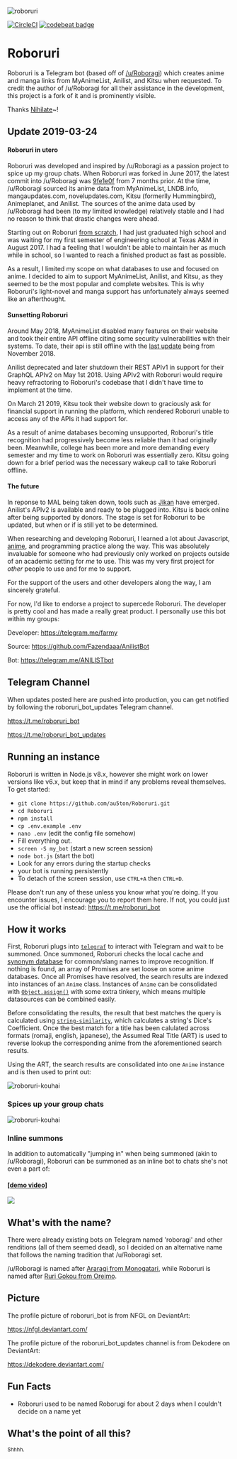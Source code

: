 ![roboruri](img/roboruri.png)

[![CircleCI](https://circleci.com/gh/au5ton/Roboruri.svg?style=svg)](https://circleci.com/gh/au5ton/Roboruri) [![codebeat badge](https://codebeat.co/badges/e01673a6-ab15-44db-a030-970f38c86351)](https://codebeat.co/projects/github-com-au5ton-roboruri-master) 

# Roboruri

Roboruri is a Telegram bot (based off of [/u/Roboragi](https://www.reddit.com/user/Roboragi/)) which creates anime and manga links from MyAnimeList, Anilist, and Kitsu when requested. To credit the author of /u/Roboragi for all their assistance in the development, this project is a fork of it and is prominently visible.

Thanks [Nihilate](https://github.com/Nihilate)~!

## Update 2019-03-24

#### Roboruri in utero

Roboruri was developed and inspired by /u/Roboragi as a passion project to spice up my group chats. When Roboruri was forked in June 2017, the latest commit into /u/Roboragi was [9fe1e0f](https://github.com/au5ton/Roboruri/tree/9fe1e0fdfb60793bead0b6d9f9076e63cf45b809) from 7 months prior. At the time, /u/Roboragi sourced its anime data from MyAnimeList, LNDB.info, mangaupdates.com, novelupdates.com, Kitsu (formerlly Hummingbird), Animeplanet, and Anilist. The sources of the anime data used by /u/Roboragi had been (to my limited knowledge) relatively stable and I had no reason to think that drastic changes were ahead.

Starting out on Roboruri [from scratch](https://github.com/au5ton/Roboruri/commit/749e9fd28ddea1a8a72595d97fccf1860baa6d2d), I had just graduated high school and was waiting for my first semester of engineering school at Texas A&M in August 2017. I had a feeling that I wouldn't be able to maintain her as much while in school, so I wanted to reach a finished product as fast as possible.

As a result, I limited my scope on what databases to use and focused on anime. I decided to aim to support MyAnimeList, Anilist, and Kitsu, as they seemed to be the most popular and complete websites. This is why Roboruri's light-novel and manga support has unfortunately always seemed like an afterthought.

#### Sunsetting Roboruri 

Around May 2018, MyAnimeList disabled many features on their website and took their entire API offline citing some security vulnerabilities with their systems. To date, their api is still offline with the [last update](https://myanimelist.net/forum/?topicid=1740204&show=400#msg56198138) being from November 2018. 

Anilist deprecated and later shutdown their REST APIv1 in support for their GraphQL APIv2 on May 1st 2018. Using APIv2 with Roboruri would require heavy refractoring to Roboruri's codebase that I didn't have time to implement at the time.

On March 21 2019, Kitsu took their website down to graciously ask for financial support in running the platform, which rendered Roboruri unable to access any of the APIs it had support for.

As a result of anime databases becoming unsupported, Roboruri's title recognition had progressively become less reliable than it had originally been. Meanwhile, college has been more and more demanding every semester and my time to work on Roboruri was essentially zero. Kitsu going down for a brief period was the necessary wakeup call to take Roboruri offline.

#### The future

In reponse to MAL being taken down, tools such as [Jikan](https://github.com/jikan-me/jikan) have emerged. Anilist's APIv2 is available and ready to be plugged into. Kitsu is back online after being supported by donors. The stage is set for Roboruri to be updated, but when or if is still yet to be determined.

When researching and developing Roboruri, I learned a lot about Javascript, [anime](https://github.com/au5ton/Roboruri/issues/6), and programming practice along the way. This was absolutely invaluable for someone who had previously only worked on projects outside of an academic setting for *me* to use. This was my very first project for *other* people to use and for me to support.

For the support of the users and other developers along the way, I am sincerely grateful.

For now, I'd like to endorse a project to supercede Roboruri. The developer is pretty cool and has made a really great product. I personally use this bot within my groups:

Developer: https://telegram.me/farmy

Source: https://github.com/Fazendaaa/AnilistBot

Bot: https://telegram.me/ANILISTbot


## Telegram Channel

When updates posted here are pushed into production, you can get notified by following the roboruri_bot_updates Telegram channel.

https://t.me/roboruri_bot

https://t.me/roboruri_bot_updates

## Running an instance

Roboruri is written in Node.js v8.x, however she might work on lower versions like v6.x, but keep that in mind if any problems reveal themselves. To get started:

- `git clone https://github.com/au5ton/Roboruri.git`
- `cd Roboruri`
- `npm install`
- `cp .env.example .env`
- `nano .env` (edit the config file somehow)
- Fill everything out.
- `screen -S my_bot` (start a new screen session)
- `node bot.js` (start the bot)
- Look for any errors during the startup checks
- your bot is running persistently
- To detach of the screen session, use `CTRL+A` then `CTRL+D`.

Please don't run any of these unless you know what you're doing. If you encounter issues, I encourage you to report them here. If not, you could just use the official bot instead: <https://t.me/roboruri_bot>

## How it works

First, Roboruri plugs into [`telegraf`](https://npmjs.com/telegraf) to interact with Telegram and wait to be summoned. Once summoned, Roboruri checks the local cache and [synonym database](https://github.com/Nihilate/Roboragi/blob/fc4c2f06bd7410a23c302529165a86a33b68f9fc/roboragi/reference.db) for common/slang names to improve recognition. If nothing is found, an array of Promises are set loose on some anime databases. Once all Promises have resolved, the search results are indexed into instances of an `Anime` class. Instances of `Anime` can be consolidated with [`Object.assign()`](https://developer.mozilla.org/en-US/docs/Web/JavaScript/Reference/Global_Objects/Object/assign) with some extra tinkery, which means multiple datasources can be combined easily.

Before consolidating the results, the result that best matches the query is calculated using [`string-similarity`](https://npmjs.com/string-similarity), which calculates a string's Dice's Coefficient. Once the best match for a title has been calulated across formats (romaji, english, japanese), the Assumed Real Title (ART) is used to reverse lookup the corresponding anime from the aforementioned search results.

Using the ART, the search results are consolidated into one `Anime` instance and is then used to print out:

![roboruri-kouhai](img/Screenshot_02.png)

### Spices up your group chats

![roboruri-kouhai](img/Screenshot_03.png)

### Inline summons

In addition to automatically "jumping in" when being summoned (akin to /u/Roboragi), Roboruri can be summoned as an inline bot to chats she's not even a part of:

#### [[demo video]](https://www.youtube.com/watch?v=tTV7xkHvmr8)

![](img/inline_demo_clip.gif)

## What's with the name?

There were already existing bots on Telegram named 'roboragi' and other renditions (all of them seemed dead), so I decided on an alternative name that follows the naming tradition that /u/Roboragi set.

/u/Roboragi is named after [Araragi from Monogatari](http://bakemonogatari.wikia.com/wiki/Koyomi_Araragi), while Roboruri is named after [Ruri Gokou from Oreimo](http://oreimo.wikia.com/wiki/Ruri_Gokou).

## Picture

The profile picture of roboruri_bot is from NFGL on DeviantArt:

https://nfgl.deviantart.com/

The profile picture of the roboruri_bot_updates channel is from Dekodere on DeviantArt:

https://dekodere.deviantart.com/

## Fun Facts

- Roboruri used to be named Roborugi for about 2 days when I couldn't decide on a name yet

## What's the point of all this?

<sub>Shhhh.</sub>
